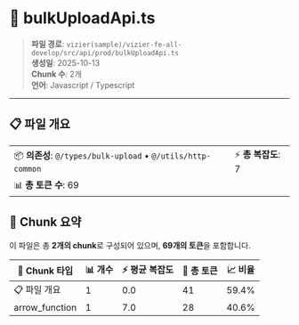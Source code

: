 # 📄 bulkUploadApi.ts

> **파일 경로**: `vizier(sample)/vizier-fe-all-develop/src/api/prod/bulkUploadApi.ts`  
> **생성일**: 2025-10-13  
> **Chunk 수**: 2개  
> **언어**: Javascript / Typescript
---


## 📋 파일 개요

| | |
|--|--|
| 📦 **의존성**: `@/types/bulk-upload` • `@/utils/http-common` | ⚡ **총 복잡도**: 7 |
| 📊 **총 토큰 수**: 69 |  |






## 🧩 Chunk 요약

이 파일은 총 **2개의 chunk**로 구성되어 있으며, **69개의 토큰**을 포함합니다.

| 🧩 Chunk 타입 | 📊 개수 | ⚡ 평균 복잡도 | 📝 총 토큰 | 📈 비율 |
|---------------|--------|-------------|----------|--------|
| 📋 파일 개요 | 1 | 0.0 | 41 | 59.4% |
| arrow_function | 1 | 7.0 | 28 | 40.6% |

